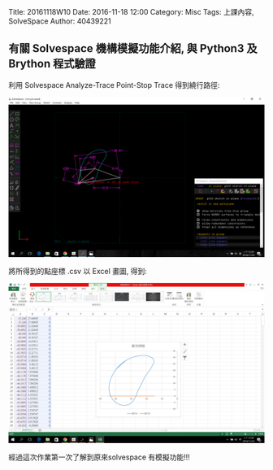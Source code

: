 Title: 20161118W10
Date: 2016-11-18 12:00
Category: Misc
Tags: 上課內容, SolveSpace
Author: 40439221

<h2>有關 Solvespace 機構模擬功能介紹, 與 Python3 及 Brython 程式驗證</h2>

<!-- PELICAN_END_SUMMARY -->
<p>利用 Solvespace Analyze-Trace Point-Stop Trace 得到繞行路徑:</p>
<p><img src="./../40439221/40439221.png" width="800" /></p>
<p>將所得到的點座標 .csv 以 Excel 畫圖, 得到:</p>  
<p><img src="./../40439221/40439221-2.png" width="800" /></p>
<p>經過這次作業第一次了解到原來solvespace 有模擬功能!!!</p>  
